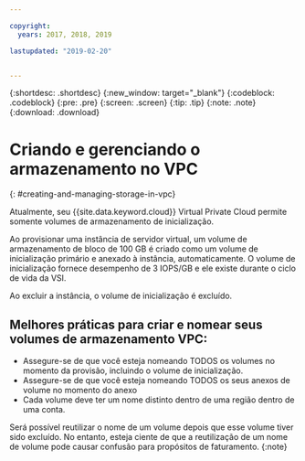 ```yaml
---

copyright:
  years: 2017, 2018, 2019

lastupdated: "2019-02-20"


---
```


{:shortdesc: .shortdesc}
{:new_window: target="_blank"}
{:codeblock: .codeblock}
{:pre: .pre}
{:screen: .screen}
{:tip: .tip}
{:note: .note}
{:download: .download}

# Criando e gerenciando o armazenamento no VPC
{: #creating-and-managing-storage-in-vpc}

Atualmente, seu {{site.data.keyword.cloud}} Virtual Private Cloud permite somente volumes de armazenamento de inicialização.

Ao provisionar uma instância de servidor virtual, um volume de armazenamento de bloco de 100 GB é criado como um volume de inicialização primário e anexado à instância, automaticamente. O volume de inicialização fornece desempenho de 3 IOPS/GB e ele existe durante o ciclo de vida da VSI. 

Ao excluir a instância, o volume de inicialização é excluído.

## Melhores práticas para criar e nomear seus volumes de armazenamento VPC:

* Assegure-se de que você esteja nomeando TODOS os volumes no momento da provisão, incluindo o volume de inicialização.
* Assegure-se de que você esteja nomeando TODOS os seus anexos de volume no momento do anexo
* Cada volume deve ter um nome distinto dentro de uma região dentro de uma conta. 

Será possível reutilizar o nome de um volume depois que esse volume tiver sido excluído. No entanto, esteja ciente de que a reutilização de um nome de volume pode causar confusão para propósitos de faturamento.
{:note}
